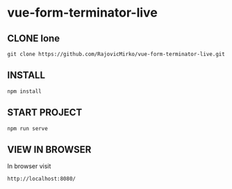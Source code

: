 # vue-form-terminator-live

## CLONE lone

```
git clone https://github.com/RajovicMirko/vue-form-terminator-live.git
```

## INSTALL

```
npm install
```

## START PROJECT

```
npm run serve
```

## VIEW IN BROWSER

In browser visit

```
http://localhost:8080/
```
